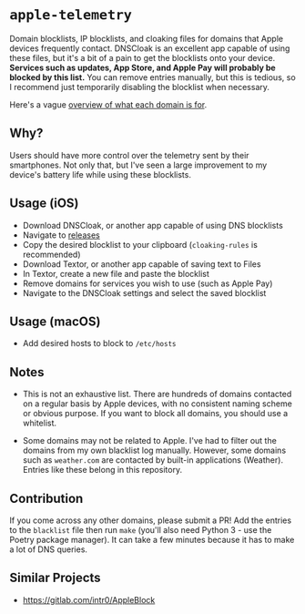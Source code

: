# `apple-telemetry`

Domain blocklists, IP blocklists, and cloaking files for domains that Apple devices frequently contact. DNSCloak is an excellent app capable of using these files, but it's a bit of a pain to get the blocklists onto your device. **Services such as updates, App Store, and Apple Pay will probably be blocked by this list.** You can remove entries manually, but this is tedious, so I recommend just temporarily disabling the blocklist when necessary.

Here's a vague [overview of what each domain is for](https://github.com/adversarialtools/apple-telemetry/wiki/Domains).

## Why?

Users should have more control over the telemetry sent by their smartphones. Not only that, but I've seen a large improvement to my device's battery life while using these blocklists.

## Usage (iOS)

- Download DNSCloak, or another app capable of using DNS blocklists
- Navigate to [releases](https://github.com/adversarialtools/apple-telemetry/releases)
- Copy the desired blocklist to your clipboard (`cloaking-rules` is recommended)
- Download Textor, or another app capable of saving text to Files
- In Textor, create a new file and paste the blocklist
- Remove domains for services you wish to use (such as Apple Pay)
- Navigate to the DNSCloak settings and select the saved blocklist

## Usage (macOS)

- Add desired hosts to block to `/etc/hosts`

## Notes

* This is not an exhaustive list. There are hundreds of domains contacted on a regular basis by Apple devices, with no consistent naming scheme or obvious purpose. If you want to block all domains, you should use a whitelist.

* Some domains may not be related to Apple. I've had to filter out the domains from my own blacklist log manually. However, some domains such as `weather.com` are contacted by built-in applications (Weather). Entries like these belong in this repository.

## Contribution

If you come across any other domains, please submit a PR! Add the entries to the `blacklist` file then run `make` (you'll also need Python 3 - use the Poetry package manager). It can take a few minutes because it has to make a lot of DNS queries.

## Similar Projects

- https://gitlab.com/intr0/AppleBlock